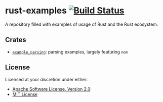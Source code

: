 # rust-examples [![Build Status][status.svg]][status]

A repository filled with examples of usage of Rust and the Rust ecosystem.

## Crates

 - [`example_parsing`](./example_parsing): parsing examples, largely featuring `nom`

## License

Licensed at your discretion under either:

 - [Apache Software License, Version 2.0](./LICENSE-APACHE)
 - [MIT License](./LICENSE-MIT)

 [status]:     https://github.com/naftulikay/rust-examples/actions/workflows/rust.yml
 [status.svg]: https://github.com/naftulikay/rust-examples/actions/workflows/rust.yml/badge.svg